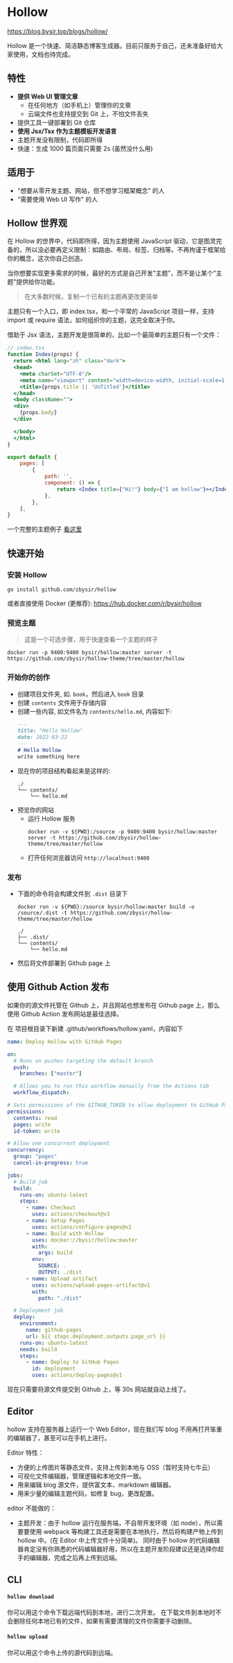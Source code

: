 # Hollow

https://blog.bysir.top/blogs/hollow/

Hollow 是一个快速、简洁静态博客生成器。目前只服务于自己，还未准备好给大家使用，文档也待完成。

## 特性

- **提供 Web UI 管理文章**
  - 在任何地方（如手机上）管理你的文章
  - 云端文件也支持提交到 Git 上，不怕文件丢失
- 提供工具一键部署到 Git 仓库
- **使用 Jsx/Tsx 作为主题模板开发语言**
- 主题开发没有限制，代码即所得
- 快速：生成 1000 篇页面只需要 2s (虽然没什么用)

## 适用于
 - "想要从零开发主题、网站，但不想学习框架概念" 的人
 - "需要使用 Web UI 写作" 的人

## Hollow 世界观
在 Hollow 的世界中，代码即所得，因为主题使用 JavaScript 驱动，它是图灵完备的，所以没必要再定义限制：如路由、布局、标签、归档等。不再拘谨于框架给你的概念，这次你自己创造。

当你想要实现更多需求的时候，最好的方式是自己开发"主题"，而不是让某个"主题"提供给你功能。

> 在大多数时候，复制一个已有的主题再更改更简单

主题只有一个入口，即 index.tsx，和一个平常的 JavaScript 项目一样，支持 import 或 require 语法，如何组织你的主题，这完全取决于你。

借助于 Jsx 语法，主题开发是很简单的，比如一个最简单的主题只有一个文件：

```jsx
// index.tsx
function Index(props) {
  return <html lang="zh" class="dark">
  <head>
    <meta charSet="UTF-8"/>
    <meta name="viewport" content="width=device-width, initial-scale=1.0" />
    <title>{props.title || 'UnTitled'}</title>
  </head>
  <body className="">
  <div>
    {props.body}
  </div>

  </body>
  </html>
}

export default {
    pages: [
        {
            path: '',
            component: () => {
                return <Index title={"Hi!"} body={"I am hollow"}></Index>
            },
        },
    ],
}
```

一个完整的主题例子 [看这里](https://github.com/zbysir/hollow-theme/tree/master/hollow)

## 快速开始
### 安装 Hollow
```shell
go install github.com/zbysir/hollow
```
或者直接使用 Docker (更推荐): https://hub.docker.com/r/bysir/hollow

### 预览主题
> 这是一个可选步骤，用于快速查看一个主题的样子

```shell
docker run -p 9400:9400 bysir/hollow:master server -t https://github.com/zbysir/hollow-theme/tree/master/hollow
```

### 开始你的创作
- 创建项目文件夹, 如. `book`，然后进入 `book` 目录
- 创建 `contents` 文件用于存储内容
- 创建一些内容, 如文件名为 `contents/hello.md`, 内容如下:
  ```markdown
  ---
  title: "Hello Hollow"
  date: 2022-03-22
  ---
  # Hello Hollow
  write something here
  ```
- 现在你的项目结构看起来是这样的:
  ```treeview
  ./
  └── contents/
      └── hello.md
  ```
- 预览你的网站
  - 运行 Hollow 服务
    ```shell
    docker run -v ${PWD}:/source -p 9400:9400 bysir/hollow:master server -t https://github.com/zbysir/hollow-theme/tree/master/hollow
    ```
  - 打开任何浏览器访问 `http://localhost:9400`

### 发布

- 下面的命令将会构建文件到 `.dist` 目录下
  ```shell
  docker run -v ${PWD}:/source bysir/hollow:master build -o /source/.dist -t https://github.com/zbysir/hollow-theme/tree/master/hollow
  ```
  ```treeview
  ./
  ├── .dist/
  └── contents/
      └── hello.md
  ```

- 然后将文件部署到 Github page 上

## 使用 Github Action 发布
如果你的源文件托管在 Github 上，并且网站也想发布在 Github page 上，那么使用 Github Action 发布网站是最佳选择。

在 项目根目录下新建 .github/workflows/hollow.yaml，内容如下
```yaml
name: Deploy Hollow with GitHub Pages 

on:
  # Runs on pushes targeting the default branch
  push:
    branches: ["master"]

  # Allows you to run this workflow manually from the Actions tab
  workflow_dispatch:

# Sets permissions of the GITHUB_TOKEN to allow deployment to GitHub Pages
permissions:
  contents: read
  pages: write
  id-token: write

# Allow one concurrent deployment
concurrency:
  group: "pages"
  cancel-in-progress: true

jobs:
  # Build job
  build:
    runs-on: ubuntu-latest
    steps:
      - name: Checkout
        uses: actions/checkout@v3
      - name: Setup Pages
        uses: actions/configure-pages@v2
      - name: Build with Hollow
        uses: docker://bysir/hollow:master
        with:
          args: build
        env:
          SOURCE: .
          OUTPUT: ./dist
      - name: Upload artifact
        uses: actions/upload-pages-artifact@v1
        with:
          path: "./dist"

  # Deployment job
  deploy:
    environment:
      name: github-pages
      url: ${{ steps.deployment.outputs.page_url }}
    runs-on: ubuntu-latest
    needs: build
    steps:
      - name: Deploy to GitHub Pages
        id: deployment
        uses: actions/deploy-pages@v1
```

现在只需要将源文件提交到 Github 上，等 30s 网站就自动上线了。

## Editor

hollow 支持在服务器上运行一个 Web Editor，现在我们写 blog 不用再打开笨重的编辑器了，甚至可以在手机上进行。

Editor 特性：

- 方便的上传图片等静态文件，支持上传到本地与 OSS（暂时支持七牛云）
- 可视化文件编辑器，管理逻辑和本地文件一致。
- 用来编辑 blog 源文件，提供富文本、markdown 编辑器。
- 用来少量的编辑主题代码，如修复 bug，更改配置。

editor 不能做的：

- 主题开发：由于 hollow 运行在服务端，不自带开发环境（如 node），所以需要要使用 webpack 等构建工具还是需要在本地执行，然后将构建产物上传到 hollow 中。(在 Editor 中上传文件十分简单)。
  同时由于 hollow 的代码编辑器肯定没有你熟悉的代码编辑器好用，所以在主题开发阶段建议还是选择你趁手的编辑器，完成之后再上传到远端。

## CLI

#### `hollow download`

你可以用这个命令下载远端代码到本地，进行二次开发。
在下载文件到本地时不会删除任何本地已有的文件，如果有需要清理的文件你需要手动删除。

#### `hollow upload`

你可以用这个命令上传的源代码到远端。
